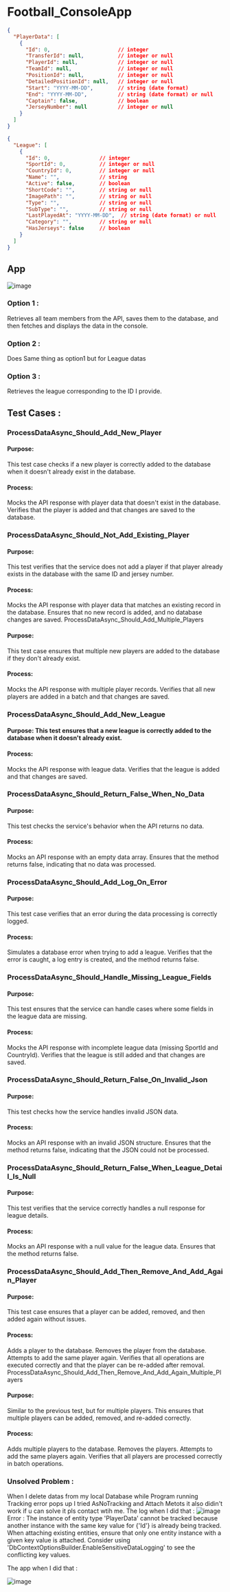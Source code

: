 # Football_ConsoleApp
```json
{
  "PlayerData": [
    {
      "Id": 0,                      // integer
      "TransferId": null,           // integer or null
      "PlayerId": null,             // integer or null
      "TeamId": null,               // integer or null
      "PositionId": null,           // integer or null
      "DetailedPositionId": null,   // integer or null
      "Start": "YYYY-MM-DD",        // string (date format)
      "End": "YYYY-MM-DD",          // string (date format) or null
      "Captain": false,             // boolean
      "JerseyNumber": null          // integer or null
    }
  ]
}

{
  "League": [
    {
      "Id": 0,                // integer
      "SportId": 0,           // integer or null
      "CountryId": 0,         // integer or null
      "Name": "",             // string
      "Active": false,        // boolean
      "ShortCode": "",        // string or null
      "ImagePath": "",        // string or null
      "Type": "",             // string or null
      "SubType": "",          // string or null
      "LastPlayedAt": "YYYY-MM-DD",  // string (date format) or null
      "Category": "",         // string or null
      "HasJerseys": false     // boolean
    }
  ]
}
```
## App
![image](https://github.com/user-attachments/assets/b39abbb0-b742-442c-a4a9-d2a99b64d0eb)

### Option 1 : 
Retrieves all team members from the API, saves them to the database, and then fetches and displays the data in the console.
### Option 2 :
Does Same thing as option1 but for League datas 
### Option 3 : 
Retrieves the league corresponding to the ID I provide.

## Test Cases : 
### ProcessDataAsync_Should_Add_New_Player

#### Purpose: 
This test case checks if a new player is correctly added to the database when it doesn't already exist in the database.
#### Process:
Mocks the API response with player data that doesn't exist in the database.
Verifies that the player is added and that changes are saved to the database.

### ProcessDataAsync_Should_Not_Add_Existing_Player

#### Purpose:
This test verifies that the service does not add a player if that player already exists in the database with the same ID and jersey number.
#### Process:
Mocks the API response with player data that matches an existing record in the database.
Ensures that no new record is added, and no database changes are saved.
ProcessDataAsync_Should_Add_Multiple_Players

#### Purpose:
This test case ensures that multiple new players are added to the database if they don't already exist.
#### Process:
Mocks the API response with multiple player records.
Verifies that all new players are added in a batch and that changes are saved.

### ProcessDataAsync_Should_Add_New_League

#### Purpose: This test ensures that a new league is correctly added to the database when it doesn't already exist.
#### Process:
Mocks the API response with league data.
Verifies that the league is added and that changes are saved.

### ProcessDataAsync_Should_Return_False_When_No_Data

#### Purpose:
This test checks the service's behavior when the API returns no data.
#### Process:
Mocks an API response with an empty data array.
Ensures that the method returns false, indicating that no data was processed.
### ProcessDataAsync_Should_Add_Log_On_Error

#### Purpose: 
This test case verifies that an error during the data processing is correctly logged.
#### Process:
Simulates a database error when trying to add a league.
Verifies that the error is caught, a log entry is created, and the method returns false.

### ProcessDataAsync_Should_Handle_Missing_League_Fields

#### Purpose:
This test ensures that the service can handle cases where some fields in the league data are missing.
#### Process:
Mocks the API response with incomplete league data (missing SportId and CountryId).
Verifies that the league is still added and that changes are saved.

### ProcessDataAsync_Should_Return_False_On_Invalid_Json

#### Purpose: 
This test checks how the service handles invalid JSON data.
#### Process:
Mocks an API response with an invalid JSON structure.
Ensures that the method returns false, indicating that the JSON could not be processed.

### ProcessDataAsync_Should_Return_False_When_League_Detail_Is_Null

#### Purpose:
This test verifies that the service correctly handles a null response for league details.
#### Process:
Mocks an API response with a null value for the league data.
Ensures that the method returns false.

### ProcessDataAsync_Should_Add_Then_Remove_And_Add_Again_Player

#### Purpose:
This test case ensures that a player can be added, removed, and then added again without issues.
#### Process:
Adds a player to the database.
Removes the player from the database.
Attempts to add the same player again.
Verifies that all operations are executed correctly and that the player can be re-added after removal.
ProcessDataAsync_Should_Add_Then_Remove_And_Add_Again_Multiple_Players

#### Purpose:
Similar to the previous test, but for multiple players. This ensures that multiple players can be added, removed, and re-added correctly.
#### Process:
Adds multiple players to the database.
Removes the players.
Attempts to add the same players again.
Verifies that all players are processed correctly in batch operations.



### Unsolved Problem : 

When I delete datas from my local Database while Program running Tracking error pops up I tried AsNoTracking and Attach  Metots it also didin't work if u can solve it pls contact wtih me.
The log when I did that : 
![image](https://github.com/user-attachments/assets/f21c94e1-8e90-4657-896b-8f1966f6102c)
Error : The instance of entity type 'PlayerData' cannot be tracked because another instance with the same key value for {'Id'} is already being tracked. When attaching existing entities, ensure that only one entity instance with a given key value is attached. Consider using 'DbContextOptionsBuilder.EnableSensitiveDataLogging' to see the conflicting key values.

The app when I did that : 

![image](https://github.com/user-attachments/assets/fae7686f-baad-47f8-8307-096626592f06)



